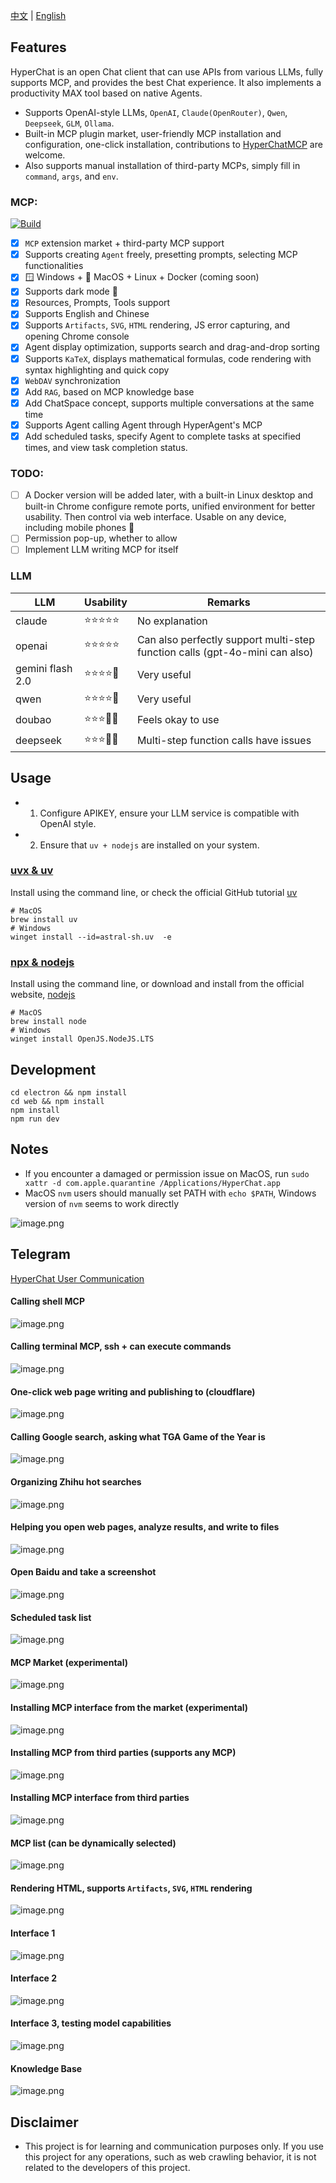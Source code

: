 [中文](README.zh.md) | [English](README.md)


## Features

HyperChat is an open Chat client that can use APIs from various LLMs, fully supports MCP, and provides the best Chat experience. It also implements a productivity MAX tool based on native Agents.

* Supports OpenAI-style LLMs, `OpenAI`, `Claude(OpenRouter)`, `Qwen`, `Deepseek`, `GLM`, `Ollama`.
* Built-in MCP plugin market, user-friendly MCP installation and configuration, one-click installation, contributions to [HyperChatMCP](https://github.com/BigSweetPotatoStudio/HyperChatMCP) are welcome.
* Also supports manual installation of third-party MCPs, simply fill in `command`, `args`, and `env`.

### MCP:

[![Build](https://github.com/BigSweetPotatoStudio/HyperChat/actions/workflows/build.yml/badge.svg)](https://github.com/BigSweetPotatoStudio/HyperChat/actions/workflows/build.yml)

- [x] `MCP` extension market + third-party MCP support
- [x] Supports creating `Agent` freely, presetting prompts, selecting MCP functionalities
- [x] 🪟 Windows + 🍏 MacOS + Linux + Docker (coming soon)
- [x] Supports dark mode 🌙
- [x] Resources, Prompts, Tools support
- [x] Supports English and Chinese
- [x] Supports `Artifacts`, `SVG`, `HTML` rendering, JS error capturing, and opening Chrome console
- [x] Agent display optimization, supports search and drag-and-drop sorting
- [x] Supports `KaTeX`, displays mathematical formulas, code rendering with syntax highlighting and quick copy
- [x] `WebDAV` synchronization
- [x] Add `RAG`, based on MCP knowledge base
- [x] Add ChatSpace concept, supports multiple conversations at the same time
- [x] Supports Agent calling Agent through HyperAgent's MCP
- [x] Add scheduled tasks, specify Agent to complete tasks at specified times, and view task completion status.

### TODO:

- [ ] A Docker version will be added later, with a built-in Linux desktop and built-in Chrome configure remote ports, unified environment for better usability. Then control via web interface. Usable on any device, including mobile phones 🤣
- [ ] Permission pop-up, whether to allow
- [ ] Implement LLM writing MCP for itself

### LLM

| LLM              | Usability | Remarks                          |
| ---------------- | --------- | -------------------------------- |
| claude           | ⭐⭐⭐⭐⭐    | No explanation                   |
| openai           | ⭐⭐⭐⭐⭐    | Can also perfectly support multi-step function calls (gpt-4o-mini can also) |
| gemini flash 2.0 | ⭐⭐⭐⭐🌙   | Very useful                      |
| qwen             | ⭐⭐⭐⭐🌙   | Very useful                      |
| doubao           | ⭐⭐⭐🌙🌙   | Feels okay to use                |
| deepseek         | ⭐⭐⭐🌙🌙   | Multi-step function calls have issues |

## Usage

* 1. Configure APIKEY, ensure your LLM service is compatible with OpenAI style.
* 2. Ensure that `uv + nodejs` are installed on your system.

### [uvx & uv](https://github.com/astral-sh/uv)

Install using the command line, or check the official GitHub tutorial [uv](https://github.com/astral-sh/uv)

```
# MacOS
brew install uv
# Windows
winget install --id=astral-sh.uv  -e
```

### [npx & nodejs](https://nodejs.org/en)

Install using the command line, or download and install from the official website, [nodejs](https://nodejs.org/en)

```
# MacOS
brew install node
# Windows
winget install OpenJS.NodeJS.LTS
```

## Development

```
cd electron && npm install
cd web && npm install
npm install
npm run dev
```

## Notes

* If you encounter a damaged or permission issue on MacOS, run `sudo xattr -d com.apple.quarantine /Applications/HyperChat.app`
* MacOS `nvm` users should manually set PATH with `echo $PATH`, Windows version of `nvm` seems to work directly

![image.png](./images/image47.png)

## Telegram

[HyperChat User Communication](https://t.me/dadigua001)

#### Calling shell MCP
![image.png](./images/image55.png)

#### Calling terminal MCP, ssh + can execute commands
![image.png](./images/image62.png)

#### One-click web page writing and publishing to (cloudflare)
![image.png](./images/image60.png)

#### Calling Google search, asking what TGA Game of the Year is
![image.png](./images/image22.png)

#### Organizing Zhihu hot searches
![image.png](./images/image36.png)

#### Helping you open web pages, analyze results, and write to files
![image.png](./images/image13.png)

#### Open Baidu and take a screenshot
![image.png](./images/image61.png)

#### Scheduled task list
![image.png](./images/image52.png)

#### MCP Market (experimental)
![image.png](./images/image43.png)

#### Installing MCP interface from the market (experimental)
![image.png](./images/image45.png)

#### Installing MCP from third parties (supports any MCP)
![image.png](./images/image44.png)

#### Installing MCP interface from third parties
![image.png](./images/image46.png)

#### MCP list (can be dynamically selected)
![image.png](./images/image21.png)

#### Rendering HTML, supports `Artifacts`, `SVG`, `HTML` rendering
![image.png](./images/image33.png)

#### Interface 1
![image.png](./images/image51.png)

#### Interface 2
![image.png](./images/image34.png)

#### Interface 3, testing model capabilities
![image.png](./images/image48.png)

#### Knowledge Base
![image.png](./images/image50.png)

## Disclaimer

* This project is for learning and communication purposes only. If you use this project for any operations, such as web crawling behavior, it is not related to the developers of this project.